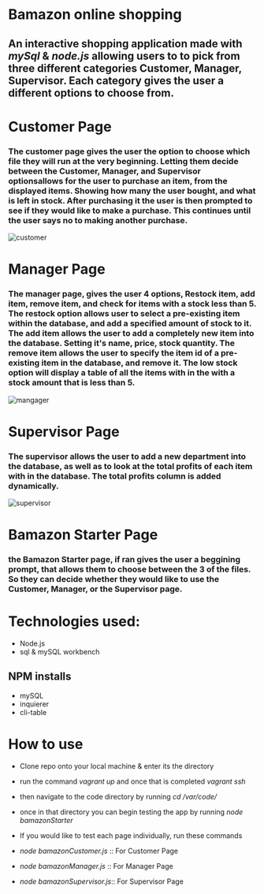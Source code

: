 # Bamazon online shopping
## An interactive shopping application made with _mySql_ & _node.js_ allowing users to to pick from three different categories **Customer, Manager, Supervisor**. Each category gives the user a different options to choose from.

# Customer Page
### The customer page gives the user the option to choose which file they will run at the very beginning. Letting them decide between the Customer, Manager, and Supervisor optionsallows for the user to purchase an item, from the displayed items. Showing how many the user bought, and what is left in stock. After purchasing it the user is then prompted to see if they would like to make a purchase. This continues until the user says no to making another purchase.
![customer](./code/images/customer_1.gif)

# Manager Page
### The manager page, gives the user 4 options, Restock item, add item, remove item, and check for items with a stock less than 5. The restock option allows user to select a pre-existing item within the database, and add a specified amount of stock to it. The add item allows the user to add a completely new item into the database. Setting it's name, price, stock quantity. The remove item allows the user to specify the item id of a pre-existing item in the database, and remove it. The low stock option will display a table of all the items with in the with a stock amount that is less than 5. 
![mangager](./code/images/manager.gif)

# Supervisor Page

### The supervisor allows the user to add a new department into the database, as well as to look at the total profits of each item with in the database. The total profits column is added dynamically. 
![supervisor](./code/images/supervisor.gif)

# Bamazon Starter Page
### the Bamazon Starter page, if ran gives the user a beggining prompt, that allows them to choose between the 3 of the files. So they can decide whether they would like to use the Customer, Manager, or the Supervisor page.




# Technologies used: 
* Node.js
* sql & mySQL workbench
## NPM installs
* mySQL
* inquierer
* cli-table

# How to use

* Clone repo onto your local machine & enter its the directory
* run the command _vagrant up_ and once that is completed _vagrant ssh_
* then navigate to the code directory by running _cd /var/code/_
* once in that directory you can begin testing the app by running _node bamazonStarter_

* If you would like to test each page individually, run these commands
* _node bamazonCustomer.js_   :: For Customer Page
* _node bamazonManager.js_   :: For Manager Page
* _node bamazonSupervisor.js_:: For Supervisor Page